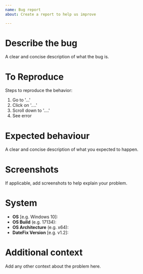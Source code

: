 ```yaml
---
name: Bug report
about: Create a report to help us improve

---
```


# Describe the bug
A clear and concise description of what the bug is.

# To Reproduce
Steps to reproduce the behavior:
1. Go to '...'
2. Click on '....'
3. Scroll down to '....'
4. See error

# Expected behaviour
A clear and concise description of what you expected to happen.

# Screenshots
If applicable, add screenshots to help explain your problem.

# System 
 - **OS** [e.g. Windows 10]: 
 - **OS Build** (e.g. 17134): 
- **OS Architecture** (e.g. x64): 
 - **DateFix Version** [e.g. v1.2]: 

# Additional context
Add any other context about the problem here.
